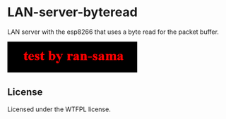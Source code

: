 # LAN-server-byteread
LAN server with the esp8266 that uses a byte read for the packet buffer.

![alt text](https://raw.githubusercontent.com/ran-sama/LAN_server_byteread/master/server_output.png)

## License
Licensed under the WTFPL license.
